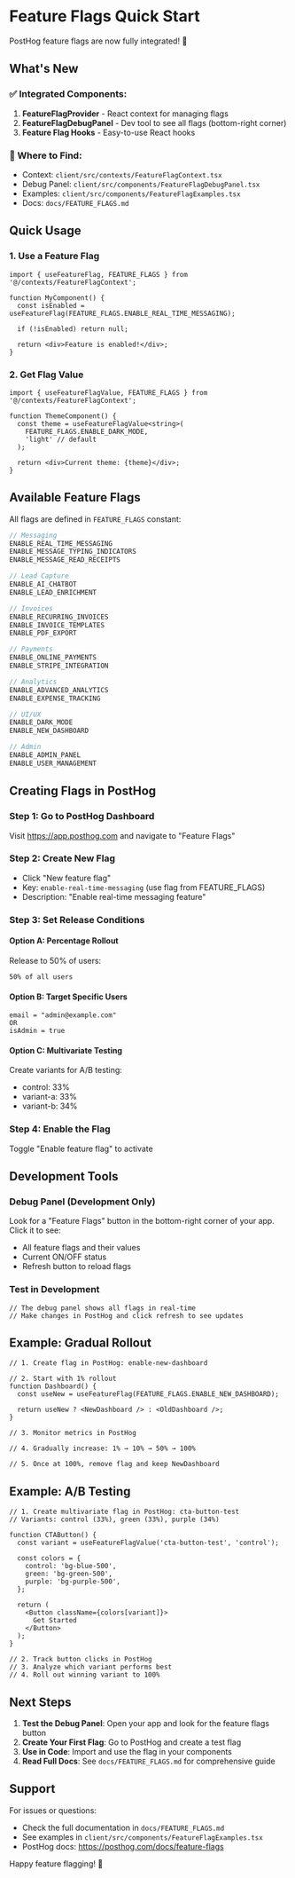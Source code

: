 # Feature Flags Quick Start

PostHog feature flags are now fully integrated! 🎉

## What's New

### ✅ Integrated Components:
1. **FeatureFlagProvider** - React context for managing flags
2. **FeatureFlagDebugPanel** - Dev tool to see all flags (bottom-right corner)
3. **Feature Flag Hooks** - Easy-to-use React hooks

### 📍 Where to Find:
- Context: `client/src/contexts/FeatureFlagContext.tsx`
- Debug Panel: `client/src/components/FeatureFlagDebugPanel.tsx`
- Examples: `client/src/components/FeatureFlagExamples.tsx`
- Docs: `docs/FEATURE_FLAGS.md`

## Quick Usage

### 1. Use a Feature Flag

```tsx
import { useFeatureFlag, FEATURE_FLAGS } from '@/contexts/FeatureFlagContext';

function MyComponent() {
  const isEnabled = useFeatureFlag(FEATURE_FLAGS.ENABLE_REAL_TIME_MESSAGING);

  if (!isEnabled) return null;

  return <div>Feature is enabled!</div>;
}
```

### 2. Get Flag Value

```tsx
import { useFeatureFlagValue, FEATURE_FLAGS } from '@/contexts/FeatureFlagContext';

function ThemeComponent() {
  const theme = useFeatureFlagValue<string>(
    FEATURE_FLAGS.ENABLE_DARK_MODE,
    'light' // default
  );

  return <div>Current theme: {theme}</div>;
}
```

## Available Feature Flags

All flags are defined in `FEATURE_FLAGS` constant:

```typescript
// Messaging
ENABLE_REAL_TIME_MESSAGING
ENABLE_MESSAGE_TYPING_INDICATORS
ENABLE_MESSAGE_READ_RECEIPTS

// Lead Capture
ENABLE_AI_CHATBOT
ENABLE_LEAD_ENRICHMENT

// Invoices
ENABLE_RECURRING_INVOICES
ENABLE_INVOICE_TEMPLATES
ENABLE_PDF_EXPORT

// Payments
ENABLE_ONLINE_PAYMENTS
ENABLE_STRIPE_INTEGRATION

// Analytics
ENABLE_ADVANCED_ANALYTICS
ENABLE_EXPENSE_TRACKING

// UI/UX
ENABLE_DARK_MODE
ENABLE_NEW_DASHBOARD

// Admin
ENABLE_ADMIN_PANEL
ENABLE_USER_MANAGEMENT
```

## Creating Flags in PostHog

### Step 1: Go to PostHog Dashboard
Visit https://app.posthog.com and navigate to "Feature Flags"

### Step 2: Create New Flag
- Click "New feature flag"
- Key: `enable-real-time-messaging` (use flag from FEATURE_FLAGS)
- Description: "Enable real-time messaging feature"

### Step 3: Set Release Conditions

#### Option A: Percentage Rollout
Release to 50% of users:
```
50% of all users
```

#### Option B: Target Specific Users
```
email = "admin@example.com"
OR
isAdmin = true
```

#### Option C: Multivariate Testing
Create variants for A/B testing:
- control: 33%
- variant-a: 33%
- variant-b: 34%

### Step 4: Enable the Flag
Toggle "Enable feature flag" to activate

## Development Tools

### Debug Panel (Development Only)

Look for a "Feature Flags" button in the bottom-right corner of your app. Click it to see:
- All feature flags and their values
- Current ON/OFF status
- Refresh button to reload flags

### Test in Development

```tsx
// The debug panel shows all flags in real-time
// Make changes in PostHog and click refresh to see updates
```

## Example: Gradual Rollout

```tsx
// 1. Create flag in PostHog: enable-new-dashboard

// 2. Start with 1% rollout
function Dashboard() {
  const useNew = useFeatureFlag(FEATURE_FLAGS.ENABLE_NEW_DASHBOARD);

  return useNew ? <NewDashboard /> : <OldDashboard />;
}

// 3. Monitor metrics in PostHog

// 4. Gradually increase: 1% → 10% → 50% → 100%

// 5. Once at 100%, remove flag and keep NewDashboard
```

## Example: A/B Testing

```tsx
// 1. Create multivariate flag in PostHog: cta-button-test
// Variants: control (33%), green (33%), purple (34%)

function CTAButton() {
  const variant = useFeatureFlagValue('cta-button-test', 'control');

  const colors = {
    control: 'bg-blue-500',
    green: 'bg-green-500',
    purple: 'bg-purple-500',
  };

  return (
    <Button className={colors[variant]}>
      Get Started
    </Button>
  );
}

// 2. Track button clicks in PostHog
// 3. Analyze which variant performs best
// 4. Roll out winning variant to 100%
```

## Next Steps

1. **Test the Debug Panel**: Open your app and look for the feature flags button
2. **Create Your First Flag**: Go to PostHog and create a test flag
3. **Use in Code**: Import and use the flag in your components
4. **Read Full Docs**: See `docs/FEATURE_FLAGS.md` for comprehensive guide

## Support

For issues or questions:
- Check the full documentation in `docs/FEATURE_FLAGS.md`
- See examples in `client/src/components/FeatureFlagExamples.tsx`
- PostHog docs: https://posthog.com/docs/feature-flags

Happy feature flagging! 🚀
